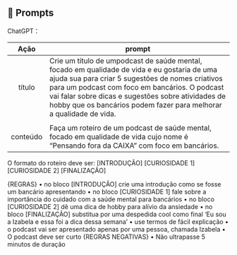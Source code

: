 ## 🧠 Prompts


ChatGPT：

|   Ação   | prompt                                                                                                                                                                                                                                                                         |
| :------: | ------------------------------------------------------------------------------------------------------------------------------------------------------------------------------------------------------------------------------------------------------------------------------ |
|  título  | Crie um título de umpodcast de saúde mental, focado em qualidade de vida e eu gostaria de uma ajuda sua para criar 5 sugestões de nomes criativos para um podcast com  foco em bancários. O podcast vai falar sobre dicas e sugestões sobre atividades de hobby que os bancários podem fazer para melhorar a qualidade de vida.
                                                       |
| conteúdo | Faça um roteiro de um podcast de saúde mental, focado em qualidade de vida cujo nome é “Pensando fora da CAIXA” com  foco em bancários.
O formato do roteiro deve ser:
[INTRODUÇÃO]
[CURIOSIDADE 1]
[CURIOSIDADE 2]
[FINALIZAÇÃO]

{REGRAS}
•	no bloco [INTRODUÇÃO] crie uma introdução como se fosse um bancário apresentando
•	no bloco [CURIOSIDADE 1] fale sobre a importância do cuidado com a saúde mental para bancários
•	no bloco [CURIOSIDADE 2] dê uma dica de hobby para alívio da ansiedade
•	no bloco [FINALIZAÇÃO] substitua por uma despedida cool como final ‘Eu sou a Izabela e essa foi a dica dessa semana’
•	use termos de fácil explicação
•	o podcast vai ser apresentado apenas por uma pessoa, chamada Izabela
•	O podcast deve ser curto
{REGRAS NEGATIVAS}
•	Não ultrapasse 5 minutos de duração


